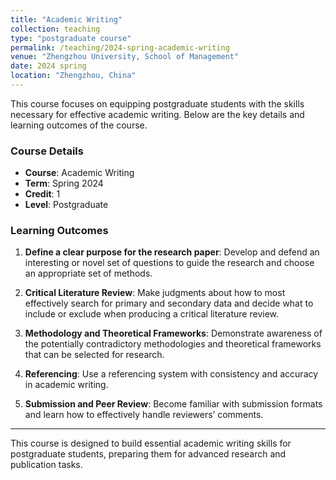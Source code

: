 ```yaml
---
title: "Academic Writing"
collection: teaching
type: "postgraduate course"
permalink: /teaching/2024-spring-academic-writing
venue: "Zhengzhou University, School of Management"
date: 2024 spring
location: "Zhengzhou, China"
---
```


This course focuses on equipping postgraduate students with the skills necessary for effective academic writing. Below are the key details and learning outcomes of the course.

### Course Details

- **Course**: Academic Writing
- **Term**: Spring 2024
- **Credit**: 1
- **Level**: Postgraduate

### Learning Outcomes

1. **Define a clear purpose for the research paper**: Develop and defend an interesting or novel set of questions to guide the research and choose an appropriate set of methods.
   
2. **Critical Literature Review**: Make judgments about how to most effectively search for primary and secondary data and decide what to include or exclude when producing a critical literature review.
   
3. **Methodology and Theoretical Frameworks**: Demonstrate awareness of the potentially contradictory methodologies and theoretical frameworks that can be selected for research.

4. **Referencing**: Use a referencing system with consistency and accuracy in academic writing.

5. **Submission and Peer Review**: Become familiar with submission formats and learn how to effectively handle reviewers’ comments.

---

This course is designed to build essential academic writing skills for postgraduate students, preparing them for advanced research and publication tasks.

